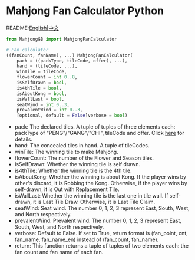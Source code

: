 Mahjong Fan Calculator Python
=====

README:[English](https://github.com/ailab-pku/Chinese-Standard-Mahjong/blob/master/fan-calculator-usage/Mahjong-GB-Python/README.md)|[中文](https://github.com/ailab-pku/Chinese-Standard-Mahjong/blob/master/fan-calculator-usage/Mahjong-GB-Python/README-zh.md)

```Python
from MahjongGB import MahjongFanCalculator

# Fan calculator
((fanCount, fanName), ...) MahjongFanCalculator(
    pack = ((packType, tileCode, offer), ...),
    hand = (tileCode, ...),
    winTile = tileCode,
    flowerCount = int 0..8,
    isSelfDrawn = bool,
    is4thTile = bool,
    isAboutKong = bool,
    isWallLast = bool,
    seatWind = int 0..3,
    prevalentWind = int 0..3,
	[optional, default = False]verbose = bool)
```

- pack: The declared tiles. A tuple of tuples of three elements each: packType of "PENG"/"GANG"/"CHI", tileCode and offer. Click [here](https://github.com/ailab-pku/Chinese-Standard-Mahjong/blob/master/fan-calculator-usage/ChineseOfficialMahjongHelper/Classes/mahjong-algorithm/README.md) for details.
- hand: The concealed tiles in hand. A tuple of tileCodes.
- winTile: The winning tile to make Mahjong.
- flowerCount: The number of the Flower and Season tiles.
- isSelfDrawn: Whether the winning tile is self drawn.
- is4thTile: Whether the winning tile is the 4th tile.
- isAboutKong: Whether the winning is about Kong. If the player wins by other's discard, it is Robbing the Kong. Otherwise, if the player wins by self-drawn, it is Out with Replacement Tile.
- isWallLast: Whether the winning tile is the last one in tile wall. If self-drawn, it is Last Tile Draw. Otherwise, it is Last Tile Claim.
- seatWind: Seat wind. The number 0, 1, 2, 3 represent East, South, West, and North respectively.
- prevalentWind: Prevalent wind. The number 0, 1, 2, 3 represent East, South, West, and North respectively.
- verbose: Default to False. If set to True, return format is (fan_point, cnt, fan_name, fan_name_en) instead of (fan_count, fan_name).
- return: This function returns a tuple of tuples of two elements each: the fan count and fan name of each fan.